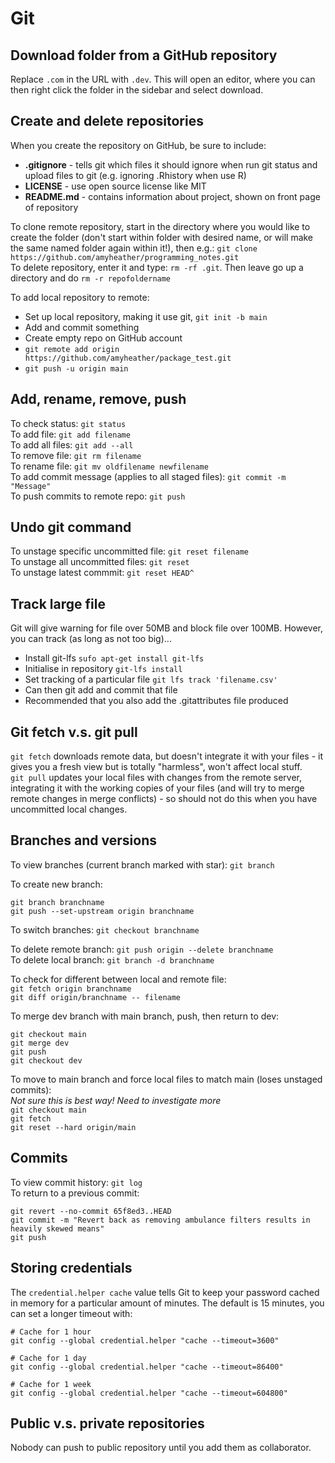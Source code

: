 # Git

## Download folder from a GitHub repository

Replace `.com` in the URL with `.dev`. This will open an editor, where you can then right click the folder in the sidebar and select download.

## Create and delete repositories
When you create the repository on GitHub, be sure to include:  
* **.gitignore** - tells git which files it should ignore when run git status and upload files to git (e.g. ignoring .Rhistory when use R)  
* **LICENSE** - use open source license like MIT  
* **README.<area>md** - contains information about project, shown on front page of repository  

To clone remote repository, start in the directory where you would like to create the folder (don't start within folder with desired name, or will make the same named folder again within it!), then e.g.: `git clone https://github.com/amyheather/programming_notes.git`  
To delete repository, enter it and type: `rm -rf .git`. Then leave go up a directory and do `rm -r repofoldername`  

To add local repository to remote:  
* Set up local repository, making it use git, `git init -b main`  
* Add and commit something  
* Create empty repo on GitHub account  
* `git remote add origin https://github.com/amyheather/package_test.git`  
* `git push -u origin main`  

## Add, rename, remove, push
To check status: `git status`  
To add file: `git add filename`  
To add all files: `git add --all`  
To remove file: `git rm filename`  
To rename file: `git mv oldfilename newfilename`  
To add commit message (applies to all staged files): `git commit -m "Message"`  
To push commits to remote repo: `git push`  

## Undo git command  
To unstage specific uncommitted file: `git reset filename`  
To unstage all uncommitted files: `git reset`  
To unstage latest commmit: `git reset HEAD^`

## Track large file

Git will give warning for file over 50MB and block file over 100MB. However, you can track (as long as not too big)...
* Install git-lfs `sufo apt-get install git-lfs`
* Initialise in repository `git-lfs install`
* Set tracking of a particular file `git lfs track 'filename.csv'`
* Can then git add and commit that file
* Recommended that you also add the .gitattributes file produced

## Git fetch v.s. git pull  
`git fetch` downloads remote data, but doesn't integrate it with your files - it gives you a fresh view but is totally "harmless", won't affect local stuff.  
`git pull` updates your local files with changes from the remote server, integrating it with the working copies of your files (and will try to merge remote changes in merge conflicts) - so should not do this when you have uncommitted local changes.   

## Branches and versions
To view branches (current branch marked with star): `git branch`  

To create new branch:
```
git branch branchname
git push --set-upstream origin branchname
```  

To switch branches: `git checkout branchname`  

To delete remote branch: `git push origin --delete branchname`  
To delete local branch: `git branch -d branchname`  

To check for different between local and remote file:  
`git fetch origin branchname`  
`git diff origin/branchname -- filename`  

To merge dev branch with main branch, push, then return to dev:  
```
git checkout main
git merge dev
git push
git checkout dev
```  

To move to main branch and force local files to match main (loses unstaged commits):  
*Not sure this is best way! Need to investigate more*  
`git checkout main`  
`git fetch`  
`git reset --hard origin/main`  

## Commits  
To view commit history: `git log`  
To return to a previous commit: 
```
git revert --no-commit 65f8ed3..HEAD
git commit -m "Revert back as removing ambulance filters results in heavily skewed means"
git push
```

## Storing credentials  
The `credential.helper cache` value tells Git to keep your password cached in memory for a particular amount of minutes. The default is 15 minutes, you can set a longer timeout with:
```
# Cache for 1 hour
git config --global credential.helper "cache --timeout=3600"

# Cache for 1 day
git config --global credential.helper "cache --timeout=86400"

# Cache for 1 week
git config --global credential.helper "cache --timeout=604800"
```  

## Public v.s. private repositories  
Nobody can push to public repository until you add them as collaborator.